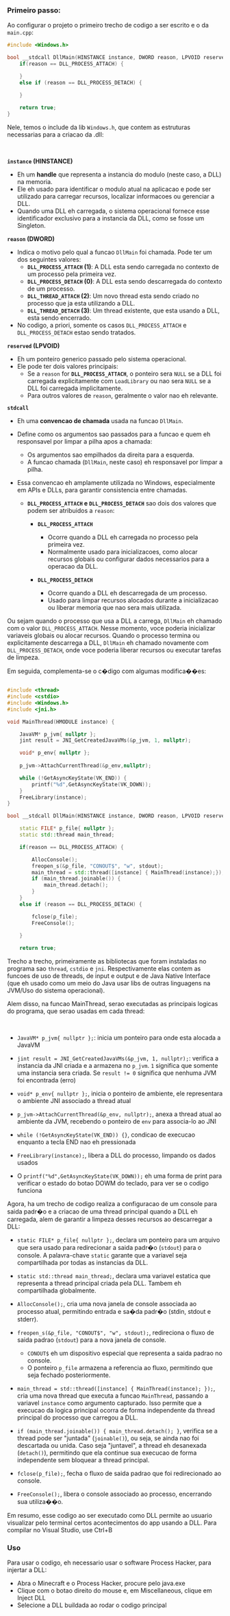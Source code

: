
### Primeiro passo:
Ao configurar o projeto o primeiro trecho de codigo a ser escrito e o da `main.cpp`:

```cpp
#include <Windows.h>

bool __stdcall DllMain(HINSTANCE instance, DWORD reason, LPVOID reserved) {
	if(reason == DLL_PROCESS_ATTACH) {

	}
	else if (reason == DLL_PROCESS_DETACH) {

	}
	
	return true;
}
```
Nele, temos o include da lib `Windows.h`, que contem as estruturas necessarias para a criacao da .dll:

<br>

**`instance` (HINSTANCE)**  
- Eh um **handle** que representa a instancia do modulo (neste caso, a DLL) na memoria.
- Ele eh usado para identificar o modulo atual na aplicacao e pode ser utilizado para carregar recursos, localizar informacoes ou gerenciar a DLL.
- Quando uma DLL eh carregada, o sistema operacional fornece esse identificador exclusivo para a instancia da DLL, como se fosse um Singleton.

**`reason` (DWORD)**  
- Indica o motivo pelo qual a funcao `DllMain` foi chamada. Pode ter um dos seguintes valores:
  - **`DLL_PROCESS_ATTACH` (1)**: A DLL esta sendo carregada no contexto de um processo pela primeira vez.
  - **`DLL_PROCESS_DETACH` (0)**: A DLL esta sendo descarregada do contexto de um processo.
  - **`DLL_THREAD_ATTACH` (2)**: Um novo thread esta sendo criado no processo que ja esta utilizando a DLL.
  - **`DLL_THREAD_DETACH` (3)**: Um thread existente, que esta usando a DLL, esta sendo encerrado.
- No codigo, a priori, somente os casos `DLL_PROCESS_ATTACH` e `DLL_PROCESS_DETACH` estao sendo tratados.

**`reserved` (LPVOID)**  
- Eh um ponteiro generico passado pelo sistema operacional.
- Ele pode ter dois valores principais:
  - Se a `reason` for **`DLL_PROCESS_ATTACH`**, o ponteiro sera `NULL` se a DLL foi carregada explicitamente com `LoadLibrary` ou nao sera `NULL` se a DLL foi carregada implicitamente.
  - Para outros valores de `reason`, geralmente o valor nao eh relevante.

**`stdcall`**  
- Eh uma **convencao de chamada** usada na funcao `DllMain`.
- Define como os argumentos sao passados para a funcao e quem eh responsavel por limpar a pilha apos a chamada:
  - Os argumentos sao empilhados da direita para a esquerda.
  - A funcao chamada (`DllMain`, neste caso) eh responsavel por limpar a pilha.
- Essa convencao eh amplamente utilizada no Windows, especialmente em APIs e DLLs, para garantir consistencia entre chamadas.

	- **`DLL_PROCESS_ATTACH` e `DLL_PROCESS_DETACH`** sao dois dos valores que podem ser atribuidos a `reason`:

	  - **`DLL_PROCESS_ATTACH`**
		- Ocorre quando a DLL eh carregada no processo pela primeira vez.
		- Normalmente usado para inicializacoes, como alocar recursos globais ou configurar dados necessarios para a operacao da DLL.

	  - **`DLL_PROCESS_DETACH`**
		- Ocorre quando a DLL eh descarregada de um processo.
		- Usado para limpar recursos alocados durante a inicializacao ou liberar memoria que nao sera mais utilizada.

Ou sejam quando o processo que usa a DLL a carrega, `DllMain` eh chamado com o valor `DLL_PROCESS_ATTACH`. Nesse momento, voce poderia inicializar variaveis globais ou alocar recursos. Quando o processo termina ou explicitamente descarrega a DLL, `DllMain` eh chamado novamente com `DLL_PROCESS_DETACH`, onde voce poderia liberar recursos ou executar tarefas de limpeza.

Em seguida, complementa-se o c�digo com algumas modifica��es:

```cpp

#include <thread>
#include <cstdio>
#include <Windows.h>
#include <jni.h>

void MainThread(HMODULE instance) {

	JavaVM* p_jvm{ nullptr };
	jint result = JNI_GetCreatedJavaVMs(&p_jvm, 1, nullptr);

	void* p_env{ nullptr }; 
	
	p_jvm->AttachCurrentThread(&p_env,nullptr);

	while (!GetAsyncKeyState(VK_END)) {
		printf("%d",GetAsyncKeyState(VK_DOWN));
	}
	FreeLibrary(instance);
}

bool __stdcall DllMain(HINSTANCE instance, DWORD reason, LPVOID reserved) {

	static FILE* p_file{ nullptr };
	static std::thread main_thread;

	if(reason == DLL_PROCESS_ATTACH) {

		AllocConsole();
		freopen_s(&p_file, "CONOUT$", "w", stdout);
		main_thread = std::thread([instance] { MainThread(instance);});
		if (main_thread.joinable()) {
			main_thread.detach();
		}
	}
	else if (reason == DLL_PROCESS_DETACH) {

		fclose(p_file);
		FreeConsole();

	}
	
	return true;

```

Trecho a trecho, primeiramente as bibliotecas que foram instaladas no programa sao `thread`, `cstdio` e `jni`. Respectivamente elas contem as funcoes de uso de threads, de input e output e de Java Native Interface (que eh usado como um meio do Java usar libs de outras linguagens na JVM/Uso do sistema operacional).

Alem disso, na funcao MainThread, serao executadas as principais logicas do programa, que serao usadas em cada thread:

<br>

- `JavaVM* p_jvm{ nullptr };`: inicia um ponteiro para onde esta alocada a JavaVM
- `jint result = JNI_GetCreatedJavaVMs(&p_jvm, 1, nullptr);`: verifica a instancia da JNI criada e a armazena no `p_jvm`. `1` significa que somente uma instancia sera criada. Se `result != 0` significa que nenhuma JVM foi encontrada (erro)
- `void* p_env{ nullptr };`, inicia o ponteiro de ambiente, ele representara o ambiente JNI associado a thread atual
- `p_jvm->AttachCurrentThread(&p_env, nullptr);`, anexa a thread atual ao ambiente da JVM, recebendo o ponteiro de `env` para associa-lo ao JNI 
- `while (!GetAsyncKeyState(VK_END)) {}`, condicao de execucao enquanto a tecla END nao eh pressionada
- `FreeLibrary(instance);`, libera a DLL do processo, limpando os dados usados

- O `printf("%d",GetAsyncKeyState(VK_DOWN));` eh uma forma de print para verificar o estado do botao DOWM do teclado, para ver se o codigo funciona

Agora, ha um trecho de codigo realiza a configuracao de um console para saida padr�o e a criacao de uma thread principal quando a DLL eh carregada, alem de garantir a limpeza desses recursos ao descarregar a DLL:

- `static FILE* p_file{ nullptr };`, declara um ponteiro para um arquivo que sera usado para redirecionar a saida padr�o (`stdout`) para o console. A palavra-chave `static` garante que a variavel seja compartilhada por todas as instancias da DLL.
  
- `static std::thread main_thread;`, declara uma variavel estatica que representa a thread principal criada pela DLL. Tambem eh compartilhada globalmente.


- `AllocConsole();`, cria uma nova janela de console associada ao processo atual, permitindo entrada e sa�da padr�o (stdin, stdout e stderr).

- `freopen_s(&p_file, "CONOUT$", "w", stdout);`, redireciona o fluxo de saida padrao (`stdout`) para a nova janela de console.  
  - `CONOUT$` eh um dispositivo especial que representa a saida padrao no console.
  - O ponteiro `p_file` armazena a referencia ao fluxo, permitindo que seja fechado posteriormente.

- `main_thread = std::thread([instance] { MainThread(instance); });`, cria uma nova thread que executa a funcao `MainThread`, passando a variavel `instance` como argumento capturado. Isso permite que a execucao da logica principal ocorra de forma independente da thread principal do processo que carregou a DLL.

- `if (main_thread.joinable()) { main_thread.detach(); }`, verifica se a thread pode ser "juntada" (`joinable()`), ou seja, se ainda nao foi descartada ou unida. Caso seja "juntavel", a thread eh desanexada (`detach()`), permitindo que ela continue sua execucao de forma independente sem bloquear a thread principal.



- `fclose(p_file);`, fecha o fluxo de saida padrao que foi redirecionado ao console.

- `FreeConsole();`, libera o console associado ao processo, encerrando sua utiliza��o.


Em resumo, esse codigo ao ser executado como DLL permite ao usuario visualizar pelo terminal certos acontecimentos do app usando a DLL.
Para compilar no Visual Studio, use Ctrl+B

### Uso

Para usar o codigo, eh necessario usar o software Process Hacker, para injertar a DLL:

- Abra o Minecraft e o Process Hacker, procure pelo java.exe
- Clique com o botao direito do mouse e, em Miscellaneous, clique em Inject DLL
- Selecione a DLL buildada ao rodar o codigo principal